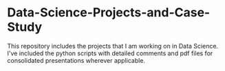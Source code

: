 # Data-Science-Projects-and-Case-Study

This repository includes the projects that I am working on in Data Science. I've included the python scripts with detailed comments and pdf files for consolidated presentations wherever applicable.
